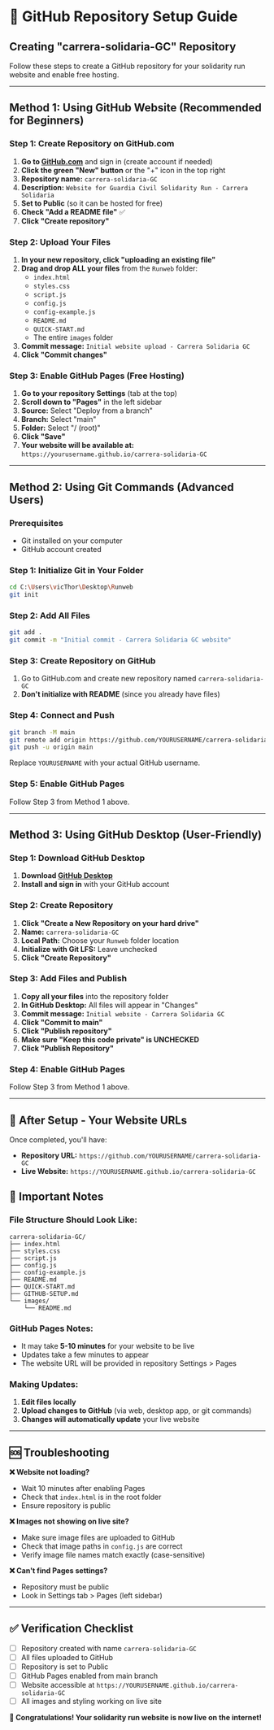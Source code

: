 # 🐙 GitHub Repository Setup Guide

## Creating "carrera-solidaria-GC" Repository

Follow these steps to create a GitHub repository for your solidarity run website and enable free hosting.

---

## Method 1: Using GitHub Website (Recommended for Beginners)

### Step 1: Create Repository on GitHub.com

1. **Go to [GitHub.com](https://github.com)** and sign in (create account if needed)
2. **Click the green "New" button** or the "+" icon in the top right
3. **Repository name:** `carrera-solidaria-GC`
4. **Description:** `Website for Guardia Civil Solidarity Run - Carrera Solidaria`
5. **Set to Public** (so it can be hosted for free)
6. **Check "Add a README file"** ✅
7. **Click "Create repository"**

### Step 2: Upload Your Files

1. **In your new repository, click "uploading an existing file"**
2. **Drag and drop ALL your files** from the `Runweb` folder:
   - `index.html`
   - `styles.css`
   - `script.js`
   - `config.js`
   - `config-example.js`
   - `README.md`
   - `QUICK-START.md`
   - The entire `images` folder
3. **Commit message:** `Initial website upload - Carrera Solidaria GC`
4. **Click "Commit changes"**

### Step 3: Enable GitHub Pages (Free Hosting)

1. **Go to your repository Settings** (tab at the top)
2. **Scroll down to "Pages"** in the left sidebar
3. **Source:** Select "Deploy from a branch"
4. **Branch:** Select "main" 
5. **Folder:** Select "/ (root)"
6. **Click "Save"**
7. **Your website will be available at:** `https://yourusername.github.io/carrera-solidaria-GC`

---

## Method 2: Using Git Commands (Advanced Users)

### Prerequisites
- Git installed on your computer
- GitHub account created

### Step 1: Initialize Git in Your Folder
```bash
cd C:\Users\vicThor\Desktop\Runweb
git init
```

### Step 2: Add All Files
```bash
git add .
git commit -m "Initial commit - Carrera Solidaria GC website"
```

### Step 3: Create Repository on GitHub
1. Go to GitHub.com and create new repository named `carrera-solidaria-GC`
2. **Don't initialize with README** (since you already have files)

### Step 4: Connect and Push
```bash
git branch -M main
git remote add origin https://github.com/YOURUSERNAME/carrera-solidaria-GC.git
git push -u origin main
```

Replace `YOURUSERNAME` with your actual GitHub username.

### Step 5: Enable GitHub Pages
Follow Step 3 from Method 1 above.

---

## Method 3: Using GitHub Desktop (User-Friendly)

### Step 1: Download GitHub Desktop
1. **Download [GitHub Desktop](https://desktop.github.com/)**
2. **Install and sign in** with your GitHub account

### Step 2: Create Repository
1. **Click "Create a New Repository on your hard drive"**
2. **Name:** `carrera-solidaria-GC`
3. **Local Path:** Choose your `Runweb` folder location
4. **Initialize with Git LFS:** Leave unchecked
5. **Click "Create Repository"**

### Step 3: Add Files and Publish
1. **Copy all your files** into the repository folder
2. **In GitHub Desktop:** All files will appear in "Changes"
3. **Commit message:** `Initial website - Carrera Solidaria GC`
4. **Click "Commit to main"**
5. **Click "Publish repository"**
6. **Make sure "Keep this code private" is UNCHECKED**
7. **Click "Publish Repository"**

### Step 4: Enable GitHub Pages
Follow Step 3 from Method 1 above.

---

## 🚀 After Setup - Your Website URLs

Once completed, you'll have:

- **Repository URL:** `https://github.com/YOURUSERNAME/carrera-solidaria-GC`
- **Live Website:** `https://YOURUSERNAME.github.io/carrera-solidaria-GC`

## 📝 Important Notes

### File Structure Should Look Like:
```
carrera-solidaria-GC/
├── index.html
├── styles.css
├── script.js
├── config.js
├── config-example.js
├── README.md
├── QUICK-START.md
├── GITHUB-SETUP.md
└── images/
    └── README.md
```

### GitHub Pages Notes:
- It may take **5-10 minutes** for your website to be live
- Updates take a few minutes to appear
- The website URL will be provided in repository Settings > Pages

### Making Updates:
1. **Edit files locally**
2. **Upload changes to GitHub** (via web, desktop app, or git commands)
3. **Changes will automatically update** your live website

---

## 🆘 Troubleshooting

**❌ Website not loading?**
- Wait 10 minutes after enabling Pages
- Check that `index.html` is in the root folder
- Ensure repository is public

**❌ Images not showing on live site?**
- Make sure image files are uploaded to GitHub
- Check that image paths in `config.js` are correct
- Verify image file names match exactly (case-sensitive)

**❌ Can't find Pages settings?**
- Repository must be public
- Look in Settings tab > Pages (left sidebar)

---

## ✅ Verification Checklist

- [ ] Repository created with name `carrera-solidaria-GC`
- [ ] All files uploaded to GitHub
- [ ] Repository is set to Public
- [ ] GitHub Pages enabled from main branch
- [ ] Website accessible at `https://YOURUSERNAME.github.io/carrera-solidaria-GC`
- [ ] All images and styling working on live site

**🎉 Congratulations! Your solidarity run website is now live on the internet!**
